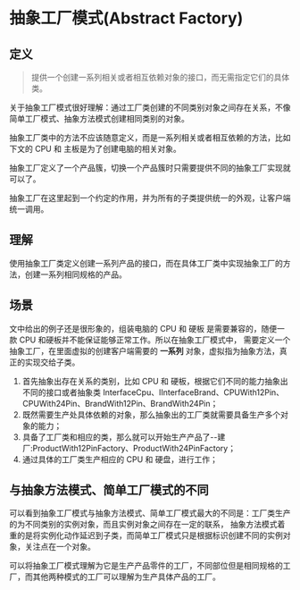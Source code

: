 # 抽象工厂模式(Abstract Factory)

## 定义

> 提供一个创建一系列相关或者相互依赖对象的接口，而无需指定它们的具体类。

关于抽象工厂模式很好理解：通过工厂类创建的不同类别对象之间存在关系，不像简单工厂模式、抽象方法模式创建相同类别的对象。

抽象工厂类中的方法不应该随意定义，而是一系列相关或者相互依赖的方法，比如下文的 CPU 和 主板是为了创建电脑的相关对象。

抽象工厂定义了一个产品簇，切换一个产品簇时只需要提供不同的抽象工厂实现就可以了。


抽象工厂在这里起到一个约定的作用，并为所有的子类提供统一的外观，让客户端统一调用。


## 理解


使用抽象工厂类定义创建一系列产品的接口，而在具体工厂类中实现抽象工厂的方法，创建一系列相同规格的产品。


## 场景

文中给出的例子还是很形象的，组装电脑的 CPU 和 硬板 是需要兼容的，随便一款 CPU 和硬板并不能保证能够正常工作。所以在抽象工厂模式中，
需要定义一个抽象工厂，在里面虚拟的创建客户端需要的 **一系列** 对象，虚拟指为抽象方法，真正的实现交给子类。

1. 首先抽象出存在关系的类别，比如 CPU 和 硬板，根据它们不同的能力抽象出不同的接口或者抽象类 InterfaceCpu、IInterfaceBrand、CPUWith12Pin、CPUWith24Pin、BrandWith12Pin、BrandWith24Pin；
2. 既然需要生产处具体依赖的对象，那么抽象出的工厂类就需要具备生产多个对象的能力；
3. 具备了工厂类和相应的类，那么就可以开始生产产品了--建厂:ProductWith12PinFactory、ProductWith24PinFactory；
4. 通过具体的工厂类生产相应的 CPU 和 硬盘，进行工作；


## 与抽象方法模式、简单工厂模式的不同

可以看到抽象工厂模式与抽象方法模式、简单工厂模式最大的不同是：工厂类生产的为不同类别的实例对象，而且实例对象之间存在一定的联系，
抽象方法模式着重的是将实例化动作延迟到子类，而简单工厂模式只是根据标识创建不同的实例对象，关注点在一个对象。

可以将抽象工厂模式理解为它是生产产品零件的工厂，不同部位但是相同规格的工厂，而其他两种模式的工厂可以理解为生产具体产品的工厂。